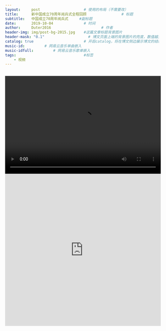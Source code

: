 ```yaml
---
layout:     post   				    # 使用的布局（不需要改）
title:      新中国成立70周年阅兵式全程回顾				# 标题 
subtitle:   中国成立70周年阅兵式     #副标题
date:       2019-10-04 				# 时间
author:     Duter2016 						# 作者
header-img: img/post-bg-2015.jpg 	#这篇文章标题背景图片
header-mask: "0.1"                    # 博文页面上端的背景图片的亮度，数值越大越黑暗
catalog: true 						# 开启catalog，将在博文侧边展示博文的结构
music-id:         # 网易云音乐单曲嵌入
music-idfull:         # 网易云音乐歌单嵌入
tags:								#标签
    - 视频
---
```


<br>
<video src="http://player.youku.com/embed/XNDM4MDQ4Nzc0OA==" controls="controls" width="510" height="320">
您的浏览器不支持 video 标签！
</video>
<br>
<iframe height=498 width=510 src='http://player.youku.com/embed/XNDM4MDQ4Nzc0OA==' frameborder=0 'allowfullscreen'></iframe>
